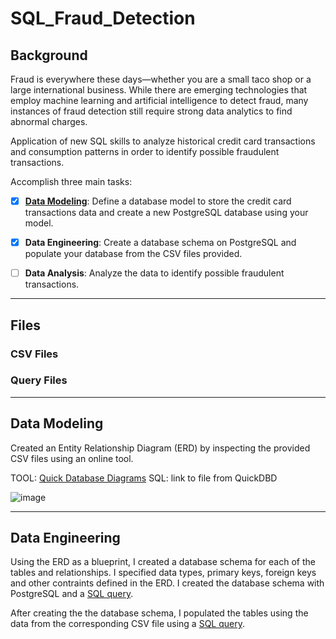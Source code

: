 # SQL_Fraud_Detection

## Background
Fraud is everywhere these days—whether you are a small taco shop or a large international business. While there are emerging technologies that employ machine learning and artificial intelligence to detect fraud, many instances of fraud detection still require strong data analytics to find abnormal charges.

Application of new SQL skills to analyze historical credit card transactions and consumption patterns in order to identify possible fraudulent transactions.

Accomplish three main tasks:

- [x] [**Data Modeling**](https://github.com/Vidi-M/SQL_Fraud_Detection/main/README.md#data-modeling): Define a database model to store the credit card transactions data and create a new PostgreSQL database using your model.

- [x] **Data Engineering**: Create a database schema on PostgreSQL and populate your database from the CSV files provided.

- [ ] **Data Analysis**: Analyze the data to identify possible fraudulent transactions.

---

## Files

### CSV Files
### Query Files

---

## Data Modeling

Created an Entity Relationship Diagram (ERD) by inspecting the provided CSV files using an online tool.

TOOL: [Quick Database Diagrams]()
SQL: link to file from QuickDBD

![image](https://github.com/user-attachments/assets/a733b704-031b-4e01-8995-3aa253cf650c)

---

## Data Engineering

Using the ERD as a blueprint, I created a database schema for each of the tables and relationships. I specified data types, primary keys, foreign keys and other contraints defined in the ERD. I created the database schema with PostgreSQL and a [SQL query](SQL/schema.sql).

After creating the the database schema, I populated the tables using the data from the corresponding CSV file using a [SQL query](SQL/populate_tables.sql).



